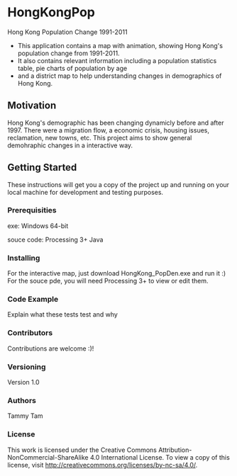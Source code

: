 # HongKongPop
Hong Kong Population Change 1991-2011

 * This application contains a map with animation, showing Hong Kong's population change from 1991-2011.
 * It also contains relevant information including a population statistics table, pie charts of population by age 
 * and a district map to help understanding changes in demographics of Hong Kong.

## Motivation

Hong Kong's demographic has been changing dynamicly before and after 1997. 
There were a migration flow, a economic crisis, housing issues, reclamation, new towns, etc.
This project aims to show general demohraphic changes in a interactive way.

## Getting Started

These instructions will get you a copy of the project up and running on your local machine for development and testing purposes. 

### Prerequisities
exe:
Windows 64-bit

souce code:
Processing 3+
Java 

### Installing

For the interactive map, just download HongKong_PopDen.exe and run it :)
For the souce pde, you will need Processing 3+ to view or edit them.

### Code Example

Explain what these tests test and why

### Contributors

Contributions are welcome :)!

### Versioning

Version 1.0

### Authors

Tammy Tam

### License

This work is licensed under the Creative Commons Attribution-NonCommercial-ShareAlike 4.0 International License. 
To view a copy of this license, visit http://creativecommons.org/licenses/by-nc-sa/4.0/.

